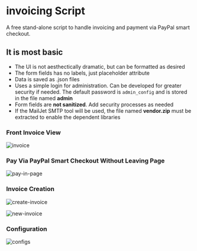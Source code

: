 # invoicing Script
A free stand-alone script to handle invoicing and payment via PayPal smart checkout.

## It is most basic
* The UI is not aesthectically dramatic, but can be formatted as desired
* The form fields has no labels, just placeholder attribute
* Data is saved as .json files
* Uses a simple login for administration. Can be developed for greater security if needed. The default password is `admin_config` and is stored in the file named **admin**
* Form fields are **not sanitized**. Add security processes as needed
* If the MailJet SMTP tool will be used, the file named **vendor.zip** must be extracted to enable the dependent libraries

### Front Invoice View
![invoice](https://github.com/user-attachments/assets/51245806-a081-4c7e-b54f-8dba72a94242)

### Pay Via PayPal Smart Checkout Without Leaving Page
![pay-in-page](https://github.com/user-attachments/assets/2e288783-a637-4ccc-92b4-122b75b5e976)

### Invoice Creation
![create-invoice](https://github.com/user-attachments/assets/3968cf7e-30b6-4226-928c-6ca1f729f4e2)

![new-invoice](https://github.com/user-attachments/assets/66c260ed-ad14-4a3c-b170-bc3614b29e15)


### Configuration
![configs](https://github.com/user-attachments/assets/447b5c36-b29b-4a5c-93c7-3297eb115c9f)
